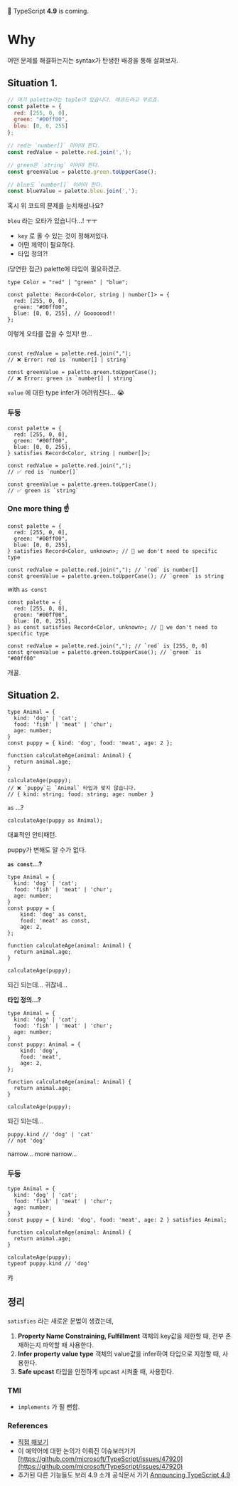 👋 TypeScript **4.9** is coming.

# Why

어떤 문제를 해결하는지는 syntax가 탄생한 배경을 통해 살펴보자.

## Situation 1.

```jsx
// 여기 palette라는 tuple이 있습니다. 레코드라고 부르죠.
const palette = {
  red: [255, 0, 0],
  green: "#00ff00",
  bleu: [0, 0, 255]
};

// red는 `number[]` 이어야 한다.
const redValue = palette.red.join(',');

// green은 `string` 이어야 한다.
const greenValue = palette.green.toUpperCase();

// blue도 `number[]` 이어야 한다.
const blueValue = palette.bleu.join(',');
```

혹시 위 코드의 문제를 눈치채셨나요?

`bleu` 라는 오타가 있습니다…! ㅜㅜ
- `key` 로 올 수 있는 것이 정해져있다.
- 어떤 제약이 필요하다.
- 타입 정의?!

(당연한 접근) palette에 타입이 필요하겠군.

```tsx
type Color = "red" | "green" | "blue";

const palette: Record<Color, string | number[]> = {
  red: [255, 0, 0],
  green: "#00ff00",
  blue: [0, 0, 255], // Gooooood!!
};
```

이렇게 오타를 잡을 수 있지! 만…

```tsx

const redValue = palette.red.join(",");
// ❌ Error: red is `number[] | string`

const greenValue = palette.green.toUpperCase();
// ❌ Error: green is `number[] | string`

```

`value` 에 대한 type infer가 어려워진다… 😭

### 두둥

```tsx
const palette = {
  red: [255, 0, 0],
  green: "#00ff00",
  blue: [0, 0, 255],
} satisfies Record<Color, string | number[]>;

const redValue = palette.red.join(",");
// ✅ red is `number[]`

const greenValue = palette.green.toUpperCase();
// ✅ green is `string`
```

### One more thing ☝️

```tsx
const palette = {
  red: [255, 0, 0],
  green: "#00ff00",
  blue: [0, 0, 255],
} satisfies Record<Color, unknown>; // 🌝 we don't need to specific type

const redValue = palette.red.join(","); // `red` is number[]
const greenValue = palette.green.toUpperCase(); // `green` is string
```

with `as const`

```tsx
const palette = {
  red: [255, 0, 0],
  green: "#00ff00",
  blue: [0, 0, 255],
} as const satisfies Record<Color, unknown>; // 🌝 we don't need to specific type

const redValue = palette.red.join(","); // `red` is [255, 0, 0]
const greenValue = palette.green.toUpperCase(); // `green` is "#00ff00"
```

개꿀.

## Situation 2.

```tsx
type Animal = {
  kind: 'dog' | 'cat';
  food: 'fish' | 'meat' | 'chur';
  age: number;
}
const puppy = { kind: 'dog', food: 'meat', age: 2 };

function calculateAge(animal: Animal) {
  return animal.age;
}

calculateAge(puppy);
// ❌ `puppy`는 `Animal` 타입과 맞지 않습니다.
// { kind: string; food: string; age: number }
```

`as` …?

```tsx
calculateAge(puppy as Animal);
```

대표적인 안티패턴.

puppy가 변해도 알 수가 없다.

**`as const`…?**

```tsx
type Animal = {
  kind: 'dog' | 'cat';
  food: 'fish' | 'meat' | 'chur';
  age: number;
}
const puppy = {
	kind: 'dog' as const,
	food: 'meat' as const,
	age: 2,
};

function calculateAge(animal: Animal) {
  return animal.age;
}

calculateAge(puppy);
```

되긴 되는데… 귀찮네…

**타입 정의…?**

```tsx
type Animal = {
  kind: 'dog' | 'cat';
  food: 'fish' | 'meat' | 'chur';
  age: number;
}
const puppy: Animal = {
	kind: 'dog',
	food: 'meat',
	age: 2,
};

function calculateAge(animal: Animal) {
  return animal.age;
}

calculateAge(puppy);
```

되긴 되는데…

```tsx
puppy.kind // 'dog' | 'cat'
// not 'dog'
```

narrow… more narrow…

### 두둥

```tsx
type Animal = {
  kind: 'dog' | 'cat';
  food: 'fish' | 'meat' | 'chur';
  age: number;
}
const puppy = { kind: 'dog', food: 'meat', age: 2 } satisfies Animal;

function calculateAge(animal: Animal) {
  return animal.age;
}

calculateAge(puppy);
typeof puppy.kind // 'dog'
```

캬

## 정리

`satisfies` 라는 새로운 문법이 생겼는데,
1. ****Property Name Constraining, Fulfillment****
    객체의 key값을 제한할 때, 전부 존재하는지 파악할 때 사용한다.
2. **Infer property value type**
    객체의 value값을 infer하여 타입으로 지정할 때, 사용한다.
3. **Safe upcast**
    타입을 안전하게 upcast 시켜줄 때, 사용한다.

### TMI
- `implements` 가 될 뻔함.

### References
- [직접 해보기](https://www.typescriptlang.org/play?ts=5.0.0-dev.20221116#code/C4TwDgpgBAwg9gGzgJygXigImRAJpqAHywHMcIA7A4zAIwQFcJMBuAKDYGM4KBnYKGACGCCMGDQMAbzZQoOXAC4oAbQBMAVg0AaKAAZdegLrbZUMhErLMARjUBmTKbn0mylQf27NGk2wC+ULxCwACWvABmoRC8UABKENzIuAA88EjIugwUANYUcADuFAB87GwA9OXyeIApTVAABhQMALa0EMgqRvVQgC7jgC2jgD6jUIA6q4AnTQB0XDz81bgAaiJM6IIiYhLjCuMAVnChFAAUTpgAlGWV5uQUgALjDfzIeyTd-UNjk9x8AhaUC4ySK6LiCDjL4UcbAOAAVTAkGQMCEvAg+1OHHOrgggBHmhpNVrtTpPQYjCZTD5QNE-JYYYQA9Zo7a7A5HZEVKoAWjZnAYwDZLI4oEgUAAghRQs0RMsZHIcnslFAAOS4OAkWVEOWcEKy9hyCJwOAy2VRXgAC2VxFlzQg6pVss4hoYyA1ZiEJAgymxbWQ7H8xJmYAY0JA4qgUooeoVSt02t1yjNFuAst0TpdUDUUECwTCkWisSFIpEZV9-vGwdwbAi2U4YR4UDVCA5CBCEAFzv2QmFooQyhz7eOUAl1WAdooUFbuYQ40Tno4NbrDabiILYBApyAA)
- 이 예약어에 대한 논의가 이뤄진 이슈보러가기
    [https://github.com/microsoft/TypeScript/issues/47920](https://github.com/microsoft/TypeScript/issues/47920)
- 추가된 다른 기능들도 보러 4.9 소개 공식문서 가기
    [Announcing TypeScript 4.9](https://devblogs.microsoft.com/typescript/announcing-typescript-4-9/)
